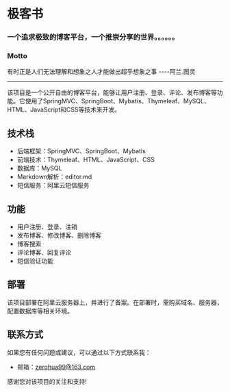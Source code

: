 # 极客书

### 一个追求极致的博客平台，一个推崇分享的世界。。。。。。

### Motto

有时正是人们无法理解和想象之人才能做出超乎想象之事
                                        																			----阿兰.图灵



****



该项目是一个公开自由的博客平台，能够让用户注册、登录、评论、发布博客等功能。它使用了SpringMVC、SpringBoot、Mybatis、Thymeleaf、MySQL、HTML、JavaScript和CSS等技术来开发。

## 技术栈

- 后端框架：SpringMVC、SpringBoot、Mybatis
- 前端技术：Thymeleaf、HTML、JavaScript、CSS
- 数据库：MySQL
- Markdown解析：editor.md
- 短信服务：阿里云短信服务

## 功能

- 用户注册、登录、注销
- 发布博客、修改博客、删除博客
- 博客搜索
- 评论博客、回复评论
- 短信验证功能

## 部署

该项目部署在阿里云服务器上，并进行了备案。在部署时，需购买域名、服务器，配置数据库等相关环境。

## 联系方式

如果您有任何问题或建议，可以通过以下方式联系我：

- 邮箱：[zerohua99@163.com](mailto:zerohua99@163.com)

感谢您对该项目的关注和支持!